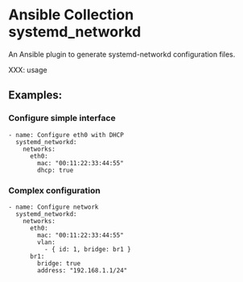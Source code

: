# Ansible Collection systemd_networkd

An Ansible plugin to generate systemd-networkd configuration files.

XXX: usage

## Examples:
### Configure simple interface
```
- name: Configure eth0 with DHCP
  systemd_networkd:
    networks:
      eth0:
        mac: "00:11:22:33:44:55"
        dhcp: true
```

### Complex configuration
```
- name: Configure network
  systemd_networkd:
    networks:
      eth0:
        mac: "00:11:22:33:44:55"
        vlan:
          - { id: 1, bridge: br1 }
      br1:
        bridge: true
        address: "192.168.1.1/24"
```
